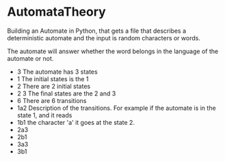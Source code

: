# AutomataTheory


Building an Automate in Python, that gets a file that describes a deterministic automate
and the input is random characters or words.

The automate will answer whether the word belongs in the language of the automate or not.

- 3 The automate has 3 states
- 1 The initial states is the 1
- 2 There are 2 initial states
- 2 3 The final states are the 2 and 3
- 6 There are 6 transitions
- 1a2 Description of the transitions. For example if the automate is in the state 1, and it reads
- 1b1 the character 'a' it goes at the state 2.
- 2a3
- 2b1
- 3a3
- 3b1

